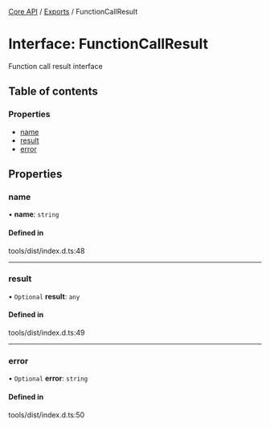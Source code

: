 <!-- 
 ⚠️  AUTO-GENERATED FILE - DO NOT EDIT MANUALLY
 This file is automatically generated by scripts/docs-generator.js
 To make changes, edit the source TypeScript files or update the generator script
-->

[Core API](../../) / [Exports](../modules) / FunctionCallResult

# Interface: FunctionCallResult

Function call result interface

## Table of contents

### Properties

- [name](FunctionCallResult#name)
- [result](FunctionCallResult#result)
- [error](FunctionCallResult#error)

## Properties

### name

• **name**: `string`

#### Defined in

tools/dist/index.d.ts:48

___

### result

• `Optional` **result**: `any`

#### Defined in

tools/dist/index.d.ts:49

___

### error

• `Optional` **error**: `string`

#### Defined in

tools/dist/index.d.ts:50
